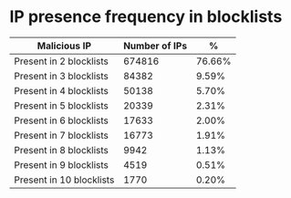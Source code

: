 # IP presence frequency in blocklists
| Malicious IP | Number of IPs | % |
|----|----|----|
| Present in 2 blocklists | 674816 | 76.66% |
| Present in 3 blocklists | 84382 | 9.59% |
| Present in 4 blocklists | 50138 | 5.70% |
| Present in 5 blocklists | 20339 | 2.31% |
| Present in 6 blocklists | 17633 | 2.00% |
| Present in 7 blocklists | 16773 | 1.91% |
| Present in 8 blocklists | 9942 | 1.13% |
| Present in 9 blocklists | 4519 | 0.51% |
| Present in 10 blocklists | 1770 | 0.20% |
